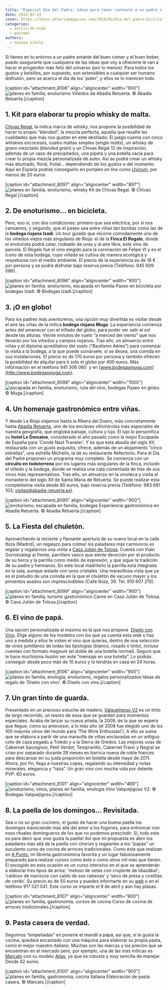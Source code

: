```yaml
---
title: "Especial Día del Padre: ideas para tener contento a un padre sibarita"
date: 2019-03-13
cover: https://fotos.etheriamagazine.com/2019/03/Dia-del-padre-bicicleta.jpg
categories: 
  - estilo-de-vida
  - gourmet
authors: 
  - Vanesa Viñolo
---
```


Si tienes en tu entorno a un padre amante del buen comer y el buen beber, puedo 
asegurarte que cualquiera de las ideas que voy a ofrecerte le van a hacer el progenitor 
más feliz del universo (por lo menos). Para todos los gustos y bolsillos, por supuesto, 
son extensibles a cualquier ser humano disfrutón, pero se acerca el día de los 
'_pater_', y ellos se lo merecen todo. 

\[caption id="attachment\_8108" align="aligncenter" width="900"\]![planes en familia, enoturismo](https://fotos.etheriamagazine.com/2019/03/dia-del-padre-abadia-retuerta-vinedos.jpg "Viñedos de Abadía Retuerta.") Viñedos de Abadía Retuerta. © Abadía Retuerta.\[/caption\]

## 1\. Kit para elaborar tu propio whisky de malta.

[Chivas Regal](https://youtu.be/oC6ordO7fms), la mítica marca de whisky, nos propone la posibilidad de hacer tu propio “blended”, la mezcla perfecta, aquella que resalte las cualidades que más nos gustan en este destilado. El juego cuenta con cinco whiskies escoceses, cuatro maltas simples (_single malts_), un whisky de grano mezclado (_blended grain_) y un Chivas Regal 12 de inspiración; además de un vaso de precipitados, una pipeta y una botella vacía para crear tu propia mezcla personalizada de autor. Así se podrá crear un whisky más ahumado, floral, frutal… dependiendo de los gustos o del momento. Aquí en España podrás conseguirlo en portales _on line_ como [Uvinum](https://www.uvinum.es/packs-de-regalo/chivas-regal-whisky-blending-kit?utm_source=home&utm_medium=feature&utm_campaign=blending-kit-chivas), por menos de 20 euros.

\[caption id="attachment\_8097" align="aligncenter" width="897"\]![planes en familia, enoturismo, whisky](https://fotos.etheriamagazine.com/2019/03/dia-del-padre-chivas.jpg "Kit de Chivas Regal.") Kit de Chivas Regal. © Chivas Regal.\[/caption\]

## 2\. De enoturismo… en bicicleta.

Pero, eso sí, con dos condiciones: primero que sea eléctrica, por si nos cansamos, y segundo, que el paseo sea entre viñas tan bonitas como las de la **bodega riojana Izadi**. Un tour guiado que recorre cómodamente uno de los viñedos viejos más singulares de Rioja: el de la **Finca El Regalo**, donde el enoturista podrá catar, rodeado de uvas y al aire libre, este vino de parcela. El Regalo fue el vino elegido para la coronación de Felipe VI y es el icono de esta bodega, cuyo viñedo se cultiva de manera ecológica y respetuosa con el medio ambiente. El precio de la experiencia es de 18 € por persona y se podrá disfrutar bajo reserva previa (Teléfono: 945 609 086).

\[caption id="attachment\_8096" align="aligncenter" width="900"\]![planes en familia, enoturismo, escapada en familia](https://fotos.etheriamagazine.com/2019/03/Dia-del-padre-bicicleta.jpg "Paseo en bicicleta por bodegas Izadi.") Paseo en bicicleta por bodegas Izadi. © Bodegas Izadi.\[/caption\]

## 3\. ¡O en globo!

Para los padres más aventureros, una opción muy divertida es visitar desde el aire las viñas de la mítica **bodega riojana Muga**. La experiencia comienza antes del amanecer con el inflado del globo, para poder ver salir el sol desde las alturas. Veinte minutos de vuelo “a merced del viento” que nos llevarán por los viñedos y campos riojanos. Tras ello, un almuerzo entre viñas y el diploma acreditativo del vuelo (“Bautismo Aéreo”) para comenzar la visita a la bodega, a la que puede sumársele, si se desea, una comida en sus instalaciones. El precio es de 170 euros por persona y también ofrecen la posibilidad de alquilar para ti solo el globo por 400 euros. Más información en el teléfono 941 306 060  y en [www.bodegasmuga.com](http://www.bodegasmuga.com).

\[caption id="attachment\_8098" align="aligncenter" width="1000"\]![escapada en familia, enoturismo, ruta del vino, bodegas](https://fotos.etheriamagazine.com/2019/03/dia-del-padre-globo-muga-nubes.jpg "Paseo en globo.") Paseo en globo. © Muga.\[/caption\]

## 4\. Un homenaje gastronómico entre viñas.

Y desde La Rioja viajamos hasta la Ribera del Duero, más concretamente hasta [Abadía Retuerta](https://www.abadia-retuerta.com), uno de los enclaves vitivinícolas más especiales de nuestra geografía, que engloba paisaje, cultura y lujo. El lujo lo personifica su **hotel Le Domaine**, considerado el año pasado como la mejor Escapada de España para 'Condé Nast Traveler'. Y es que esta abadía del siglo XII, restaurada con un gusto exquisito, ofrece, además de un alojamiento “cinco estrellas”, una estrella Michelin, la de su restaurante Refectorio. Para el Día del Padre proponen un programa muy completo. Se comienza con un **circuito en todoterreno** por los lugares más singulares de la finca, incluido el viñedo y la bodega, donde se realiza una cata comentada de tres de sus vinos más representativos. Tras ello, un almuerzo en la vinoteca y visita al monasterio del siglo XII de Santa María de Retuerta. Se puede realizar esta completísima visita desde 80 euros, bajo reserva previa (Teléfono: 983 681 103; visitas@abadia-retuerta.es).

\[caption id="attachment\_8095" align="aligncenter" width="900"\]![enoturismo, escapada en familia, bodegas](https://fotos.etheriamagazine.com/2019/03/dia-del-padre-abadia-retuerta.jpg "Experiencia gastronómica en Abadía Retuerta.") Experiencia gastronómica en Abadía Retuerta. © Abadía Retuerta.\[/caption\]

## 5\. La Fiesta del chuletón.

Aprovechando la reciente y flamante apertura de su nuevo local en la calle Ibiza (Madrid), un regalazo para colmar los paladares más carnívoros es regalar y regalarnos una visita a [Casa Julián de Tolosa](https://ibiza.juliandetolosa.com). Cuenta con Iñaki Gorrotxategi al frente, parrillero vasco que siente devoción por el producto de su tierra y la parrilla como medio de expresión, y que sigue la tradición de su padre y hermanos. En este local madrileño la parrilla está integrada en la sala, aunque aislada con unos cristales. Una maravillosa vista que ya es el preludio de una comida en la que el chuletón de vacuno mayor y los pimientos asados son imprescindibles (Calle Ibiza, 39. Tel. 910 607 210).

\[caption id="attachment\_8099" align="aligncenter" width="900"\]![planes en familia, turismo gastronómico](https://fotos.etheriamagazine.com/2019/03/Dia-del-padre-juan-tolosa.jpg "Carne en Casa Julián de Tolosa.") Carne en Casa Julián de Tolosa. © Casa Julián de Tolosa.\[/caption\]

## 6\. El vino de papá.

Una opción personalizada al máximo es la que nos propone  [Díselo con Vino](https://diseloconvino.com). Elige alguno de los modelos con los que ya cuenta esta web o haz uno a medida y ellos te visten el vino que quieras, dentro de una selección de vinos jumillanos de todas las tipologías (blanco, rosado o tinto), incluso cuentan con formato magnum (el doble de una botella normal). Seguro que le hace muchísima ilusión ver este “mensaje en una botella”. Lo podrás conseguir desde poco más de 10 euros y lo tendrás en casa en 24 horas.

\[caption id="attachment\_8106" align="aligncenter" width="900"\]![planes en familia, enología, enoturismo, regalos personalizados](https://fotos.etheriamagazine.com/2019/03/dia-del-padre-diselo-con-vino.jpg "Ideas de regalo de 'Díselo con vino'.") Ideas de regalo de 'Díselo con vino'. © Díselo con vino.\[/caption\]

## 7\. Un gran tinto de guarda.

Presentado en un precioso estuche de madera, [Valquejigoso V2](https://valquejigoso.com/es/los-vinos#v2) es un tinto de largo recorrido, un tesoro de esos que se guardan para momentos especiales. Acaba de lanzar su nueva añada, la 2009, de la que se espera que llegue, como su antecesor, a lo más alto (el 2008 fue elegido uno de los 100 mejores vinos del mundo para 'The Wine Enthusiast'). A ello se suma que se elabora a partir de una maravilla de viñas enclavadas en un antiguo coto de caza pegado a Toledo y a la Sierra de Gredos. Las mejores uvas de Cabernet Sauvignon, Petit Verdot, Tempranillo, Cabernet Franc y Negral se crían por separado durante 28 meses en barrica nueva de roble francés para descansar en su justa proporción en botella desde mayo de 2011. Ahora, por fin, llega a nuestras copas, regalando su intensidad y notas minerales, elegancia y “raza”. Un gran vino con mucha vida por delante. PVP: 60 euros.

\[caption id="attachment\_8101" align="aligncenter" width="469"\]![enoturismo, vinos, planes en familia, enología](https://fotos.etheriamagazine.com/2019/03/dia-del-padre-Valquejigoso-V2.jpg "Vino Valquejigoso V2.") Vino Valquejigoso V2. © Bodegas Valquejigoso.\[/caption\]

## 8\. La paella de los domingos… Revisitada.

Sea o no un gran cocinero, el gusto de hacer una buena paella los domingos transciende más allá del amor a los fogones, para entroncar con esos rituales domingueros de los que no podemos prescindir. Sí, todo esto es para decir que ¡nos gusta la paella! Así que mi propuesta es abrir los paladares más allá de la paella con chorizo y regalarles a los “papás” un suculento curso de cocina de arroces tradicionales. Como éste que realizan en [A Punto](http://apuntolibreria.com), mi librería gastronómica favorita y un lugar fabulosamente preparado para realizar cursos como éste o como otros mil más que tienen. El escogido en esta ocasión es un curso intensivo en el que se aprenderán a elaborar tres tipos de arroz: 'meloso de setas con crujiente de Idiazábal'; ‘caldoso de mariscos con caldo de sus cabezas’ y ‘seco de presa y costillas de cerdo’. Su precio es de 50 euros y puedes informarte en su [web](http://apuntolibreria.com/cursos-de-arroces/13529-curso-de-arroces-tradicionales-09-04-2019.html) o en el teléfono 917 021 041. Este curso se imparte el 9 de abril y aún hay plazas.

\[caption id="attachment\_8107" align="aligncenter" width="900"\]![planes en familia, gastronomía, cursos de cocina](https://fotos.etheriamagazine.com/2019/03/dia-del-padre-curso-paella.jpg "Paella.") Curso de cocina de arroces tradicionales.\[/caption\]

## 9\. Pasta casera de verdad.

Seguimos “empeñadas” en ponerle el mandil a papá, así que, si le gusta la cocina, quedará encantado con una máquina para elaborar su propia pasta, como el mejor maestro italiano. Muchas son las marcas y los precios que se encuentran en el mercado pero, por ejemplo, una de las más míticas es [Marcato](https://www.marcato.it/es) con su modelo [Atlas](https://www.marcato.it/es/producto/maquinas-manuales/atlas-150), ya que es robusta y muy sencilla de manejar. Desde 42 euros.

\[caption id="attachment\_8100" align="aligncenter" width="900"\]![planes en familia, gastronomía, cocina italiana](https://fotos.etheriamagazine.com/2019/03/dia-del-padre-pasta-casera.jpg "Elaboración de pasta casera.") Elaboración de pasta casera. © Marcato.\[/caption\]
